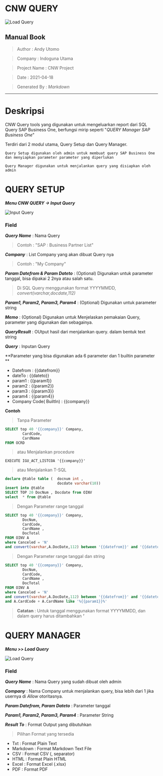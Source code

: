 # CNW QUERY
![Load Query](https://www.dropbox.com/s/wsyz1u5t83n4qaw/cnw_query_logo.jpeg?dl=1)

## Manual Book

> Author : Andy Utomo

> Company : Indoguna Utama

> Project Name : CNW Project

> Date : 2021-04-18

> Generated By : *Markdown*
---

# Deskripsi
CNW Query tools yang digunakan untuk mengeluarkan report dari SQL Query SAP Business One, berfungsi mirip seperti "*QUERY Manager SAP Business One*"

Terdiri dari 2 modul utama, Query Setup dan Query Manager. 

    Query Setup digunakan oleh admin untuk membuat query SAP Business One dan menyiapkan parameter parameter yang diperlukan
    
    Query Manager digunakan untuk menjalankan query yang disiapkan oleh admin
    



# QUERY SETUP

***Menu CNW QUERY -> Input Query***

![Input Query](https://www.dropbox.com/s/toc56xec49qbbjj/query_setup.jpeg?dl=1)

### Field

***Query Name*** : Nama Query 
> Contoh : "SAP : Business Partner List"


***Company*** : List Company yang akan dibuat Query nya
> Contoh : "My Company"


***Param Datefrom & Param Dateto*** : (Optional) Digunakan untuk parameter tanggal, bisa dipakai 2 2nya atau salah satu.
> Di SQL Query menggunakan format YYYYMMDD, *convert(varchar,docdate,112)*


***Param1, Param2, Param3, Param4*** : (Optional) Digunakan untuk parameter string


***Memo*** : (Optional) Digunakan untuk Menjelaskan pemakaian Query, parameter yang digunakan dan sebagainya.


***QueryResult*** : OUtput hasil dari menjalankan query. dalam bentuk text string


***Query*** : Inputan Query 

**Parameter yang bisa digunakan ada 6 parameter dan 1 builtin parameter **
* Datefrom : {{datefrom}}
* dateTo : {{dateto}}
* param1 : {{param1}}
* param2 : {{param2}}
* param3 : {{param3}}
* param4 : {{param4}}
* Company Code( BuiltIn) : {{company}}

**Contoh**
> Tanpa Parameter
```sql
SELECT top 40 '{{company}}' Company,
        CardCode,
        CardName
FROM OCRD
```



> atau Menjalankan procedure
```
EXECUTE IGU_ACT_LISTCOA '{{company}}'
```




> atau Menjalankan T-SQL 
```sql
declare @table table (  docnum int ,
                        docdate varchar(10))
insert into @table
SELECT TOP 20 DocNum , Docdate from OINV 
select  * from @table
```


> Dengan Parameter range tanggal
```sql
SELECT top 40 '{{company}}' Company,
        DocNum,
        CardCode,
        CardName ,
        DocTotal
FROM OINV A
where Canceled = 'N' 
and convert(varchar,A.DocDate,112) between '{{datefrom}}' and '{{dateto}}'
```



> Dengan Parameter range tanggal dan string
```sql
SELECT top 40 '{{company}}' Company,
        DocNum,
        CardCode,
        CardName ,
        DocTotal
FROM OINV A
where Canceled = 'N' 
and convert(varchar,A.DocDate,112) between '{{datefrom}}' and '{{dateto}}'
and A.CardCode + A.CardName like '%{{param1}}%'
```


>**Catatan** : Untuk tanggal menggunakan format YYYYMMDD, dan dalam query harus ditambahkan ***'***




# QUERY MANAGER

***Menu >> Load Query***

![Load Query](https://www.dropbox.com/s/xop5lekem9u1bzt/query_manager.jpeg?dl=1)


### Field

***Query Name*** : Nama Query yang sudah dibuat oleh admin

***Company*** : Nama Company untuk menjalankan query, bisa lebih dari 1 jika usernya di *Allow* otoritasnya.

***Param Datefrom, Param Dateto*** : Parameter tanggal

***Param1, Param2, Param3, Param4*** : Parameter String

***Result To*** : Format Output yang dibutuhkan

> Pilihan Format yang tersedia 
* Txt : Format Plain Text 
* Markdown : Format Markdown Text File
* CSV : Format CSV (, separator)
* HTML : Format Plain HTML 
* Excel : Format Excel (.xlsx)
* PDF : Format PDF




<!--stackedit_data:
eyJoaXN0b3J5IjpbNTQ4NzUyNzJdfQ==
-->